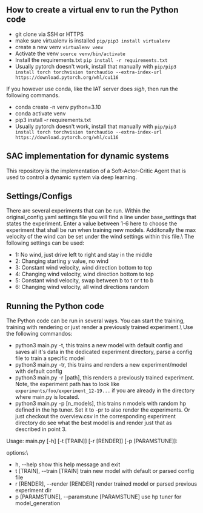## How to create a virtual env to run the Python code
- git clone via SSH or HTTPS
- make sure virtualenv is installed  `pip/pip3 install virtualenv`
- create a new venv `virtualenv venv`
- Activate the venv `source venv/bin/activate`
- Install the requirements.txt `pip install -r requirements.txt`
- Usually pytorch doesn't work, install that manually with `pip/pip3 install torch torchvision torchaudio --extra-index-url https://download.pytorch.org/whl/cu116`

If you however use conda, like the IAT server does *sigh*, then run the following commands.
- conda create -n venv python=3.10
- conda activate venv
- pip3 install -r requirements.txt
- Usually pytorch doesn't work, install that manually with `pip/pip3 install torch torchvision torchaudio --extra-index-url https://download.pytorch.org/whl/cu116`

## SAC implementation for dynamic systems
This repository is the implementation of a Soft-Actor-Critic Agent that is used to control a dynamic system via deep learning.

## Settings/Configs
There are several experiments that can be run. Within the original_config.yaml settings file you will find a line under base_settings that states the experiment. Enter a value between 1-6 here to choose the experiment that shall be run when training new models. Additonally the max velocity of the wind can be set under the wind settings within this file.\\
The following settings can be used:
- 1: No wind, just drive left to right and stay in the middle
- 2: Changing starting y value, no wind
- 3: Constant wind velocity, wind direction bottom to top
- 4: Changing wind velocity, wind direction bottom to top
- 5: Constant wind velocity, swap between b to t or t to b
- 6: Changing wind velocity, all wind directions random

## Running the Python code
The Python code can be run in several ways. You can start the training, training with rendering or just render a previously trained experiment.\\
Use the following commandos:
- python3 main.py -t, this trains a new model with default config and saves all it's data in the dedicated experiment directory, parse a config file to train a specific model
- python3 main.py -tr, this trains and renders a new experiment/model with default config
- python3 main.py -r [path], this renders a previously trained experiment. Note, the experiment path has to look like `experiments/foo/experiment_12-19...` if you are already in the directory where main.py is located.
- python3 main.py -p [n_models], this trains n models with random hp defined in the hp tuner. Set it to -pr to also render the experiments. Or just checkout the overview.csv in the corresponding experiment directory do see what the best model is and render just that as described in point 3.

Usage: main.py [-h] [-t [TRAIN]] [-r [RENDER]] [-p [PARAMSTUNE]]:

options:\\
- h, --help            show this help message and exit
- t [TRAIN], --train [TRAIN] train new model with default or parsed config file
- r [RENDER], --render [RENDER] render trained model or parsed previous experiment dir
- p [PARAMSTUNE], --paramstune [PARAMSTUNE] use hp tuner for model_generation